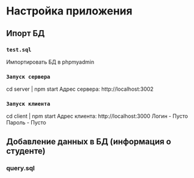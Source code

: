# Настройка приложения

## Ипорт БД 

### `test.sql`

Импортировать БД в phpmyadmin

### `Запуск сервера`

cd server | npm start 
Адрес сервера: http://localhost:3002

### `Запуск клиента`

cd client | npm start
Адрес клиента: http://localhost:3000
Логин - Пусто
Пароль - Пусто

## Добавление данных в БД (информация о студенте)
### query.sql